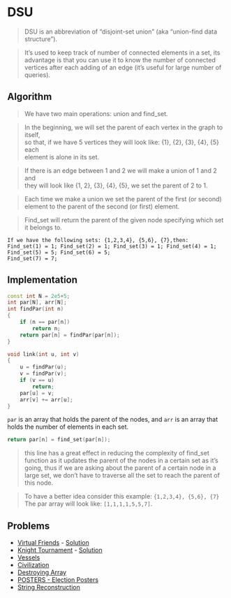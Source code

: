 # DSU
> DSU is an abbreviation of “disjoint-set union” (aka “union-find data structure”).  


> It’s used to keep track of number of connected elements in a set, its advantage is that you can use it to know the number of connected vertices after each adding of an edge (it’s useful for large number of queries).  

## Algorithm

> We have two main operations: union and find_set. 

 
> In the beginning, we will set the parent of each vertex in the graph to itself,  
so that, if we have 5 vertices they will look like: {1}, {2}, {3}, {4}, {5} each  
element is alone in its set.  

> If there is an edge between 1 and 2 we will make a union of 1 and 2 and  
they will look like {1, 2}, {3}, {4}, {5}, we set the parent of 2 to 1.  

> Each time we make a union we set the parent of the first (or second)  
element to the parent of the second (or first) element.  

> Find_set will return the parent of the given node specifying which set it belongs to.  


```
If we have the following sets: {1,2,3,4}, {5,6}, {7},then:  
Find_set(1) = 1; Find_set(2) = 1; Find_set(3) = 1; Find_set(4) = 1;  
Find_set(5) = 5; Find_set(6) = 5;  
Find_set(7) = 7;  
```

## Implementation
```cpp
const int N = 2e5+5;
int par[N], arr[N];
int findPar(int n)
{
    if (n == par[n])
        return n;
    return par[n] = findPar(par[n]);
}

void link(int u, int v)
{
    u = findPar(u);
    v = findPar(v);
    if (v == u)
        return;
    par[u] = v;
    arr[v] += arr[u];
}
```
`par` is an array that holds the parent of the nodes, and `arr` is an array that holds the number of elements in each set.  
```cpp
return par[n] = find_set(par[n]);
```
> this line has a great effect in reducing the complexity of find_set function as it updates the parent of the nodes in a certain set as it’s going, thus if we are asking about the parent of a certain node in a large set, we don’t have to traverse all the set to reach the parent of this node.  

> To have a better idea consider this example: `{1,2,3,4}, {5,6}, {7}`  
The par array will look like: `[1,1,1,1,5,5,7]`.

## Problems
- [Virtual Friends](https://vjudge.net/problem/UVA-11503) - [Solution](virtual_friends.cpp)
- [Knight Tournament](https://codeforces.com/problemset/problem/356/A) - [Solution](Knight_Tournament.cpp)
- [Vessels](https://codeforces.com/problemset/problem/371/D)
- [Civilization](https://codeforces.com/problemset/problem/455/C)
- [Destroying Array](https://codeforces.com/problemset/problem/722/C)
- [POSTERS - Election Posters](https://www.spoj.com/problems/POSTERS/en/)
- [String Reconstruction](https://codeforces.com/problemset/problem/827/A)
